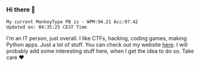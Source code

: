 ### Hi there 👋
<!-- PB START -->
```
My current MonkeyType PB is - WPM:94.21 Acc:97.42
Updated on: 04:35:25 CEST Time
```
<!-- PB END -->
I'm an IT person, just overall. I like CTFs, hacking, coding games, making Python apps. Just a lot of stuff.
You can check out my website [here](https://skill3472.github.io/).
I will probably add some interesting stuff here, when I get the idea to do so. Take care ❤️
